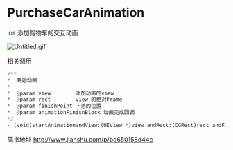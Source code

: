 # PurchaseCarAnimation
ios 添加购物车的交互动画

![Untitled.gif](http://upload-images.jianshu.io/upload_images/1306084-883f3fdcb2e74b08.gif?imageMogr2/auto-orient/strip)


相关调用
``` python
/**
*  开始动画
*
*  @param view        添加动画的view
*  @param rect        view 的绝对frame
*  @param finishPoint 下落的位置
*  @param animationFinisnBlock 动画完成回调
*/
- (void)startAnimationandView:(UIView *)view andRect:(CGRect)rect andFinisnRect:(CGPoint)finishPoint andFinishBlock:(animationFinisnBlock)completion;
```
简书地址
http://www.jianshu.com/p/bd650158d44c
